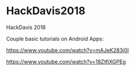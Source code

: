 # HackDavis2018
HackDavis 2018


Couple basic tutorials on Android Apps:

https://www.youtube.com/watch?v=mAJeK283j0I

https://www.youtube.com/watch?v=18ZtfjXGPEg
